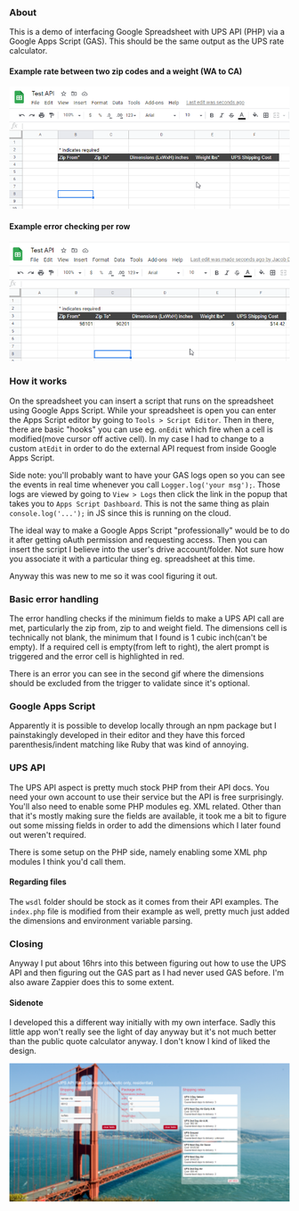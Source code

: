### About
This is a demo of interfacing Google Spreadsheet with UPS API (PHP) via a Google Apps Script (GAS). This should be the same output as the UPS rate calculator.

#### Example rate between two zip codes and a weight (WA to CA)
![example ups rate](./repo-images/example-ups-rate.gif)

#### Example error checking per row
![example error checking](./repo-images/example-error-checking.gif)

### How it works
On the spreadsheet you can insert a script that runs on the spreadsheet using Google Apps Script. While your spreadsheet is open you can enter the Apps Script editor by going to `Tools > Script Editor`. Then in there, there are basic "hooks" you can use eg. `onEdit` which fire when a cell is modified(move cursor off active cell). In my case I had to change to a custom `atEdit` in order to do the external API request from inside Google Apps Script.

Side note: you'll probably want to have your GAS logs open so you can see the events in real time whenever you call `Logger.log('your msg');`. Those logs are viewed by going to `View > Logs` then click the link in the popup that takes you to `Apps Script Dashboard`. This is not the same thing as plain `console.log('...');` in JS since this is running on the cloud.

The ideal way to make a Google Apps Script "professionally" would be to do it after getting oAuth permission and requesting access. Then you can insert the script I believe into the user's drive account/folder. Not sure how you associate it with a particular thing eg. spreadsheet at this time.

Anyway this was new to me so it was cool figuring it out.

### Basic error handling
The error handling checks if the minimum fields to make a UPS API call are met, particularly the zip from, zip to and weight field. The dimensions cell is technically not blank, the minimum that I found is 1 cubic inch(can't be empty). If a required cell is empty(from left to right), the alert prompt is triggered and the error cell is highlighted in red.

There is an error you can see in the second gif where the dimensions should be excluded from the trigger to validate since it's optional.

### Google Apps Script
Apparently it is possible to develop locally through an npm package but I painstakingly developed in their editor and they have this forced parenthesis/indent matching like Ruby that was kind of annoying.

### UPS API
The UPS API aspect is pretty much stock PHP from their API docs. You need your own account to use their service but the API is free surprisingly. You'll also need to enable some PHP modules eg. XML related. Other than that it's mostly making sure the fields are available, it took me a bit to figure out some missing fields in order to add the dimensions which I later found out weren't required.

There is some setup on the PHP side, namely enabling some XML php modules I think you'd call them.

#### Regarding files
The `wsdl` folder should be stock as it comes from their API examples. The `index.php` file is modified from their example as well, pretty much just added the dimensions and environment variable parsing.

### Closing
Anyway I put about 16hrs into this between figuring out how to use the UPS API and then figuring out the GAS part as I had never used GAS before. I'm also aware Zappier does this to some extent.

#### Sidenote
I developed this a different way initially with my own interface. Sadly this little app won't really see the light of day anyway but it's not much better than the public quote calculator anyway. I don't know I kind of liked the design.

![other interface with ReactJS](./repo-images/interface-readme.png)
